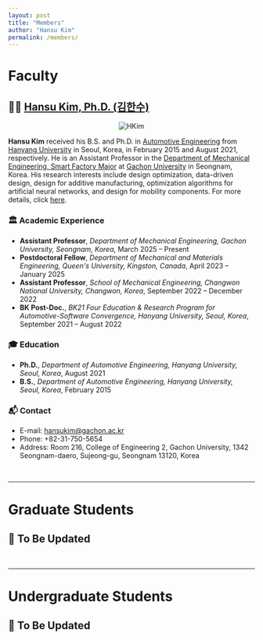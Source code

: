 ```yaml
---
layout: post
title: "Members"
author: "Hansu Kim"
permalink: /members/
---
```

   
# Faculty   
## 👨‍🏫 [Hansu Kim, Ph.D. (김한수)](https://www.gachon.ac.kr/smart_factory/8077/subview.do)
   
<div style="display: flex; justify-content: center;">
  <img src="https://user-images.githubusercontent.com/54526956/185015952-2b93fed0-d64c-4fe7-b2d5-03f732a21a7b.jpg" 
       alt="HKim" 
       style="max-width: 100%; height: auto; width: auto; max-height: 35vh; object-fit: contain;">
</div>   
   
**Hansu Kim** received his B.S. and Ph.D. in [Automotive Engineering](https://ae.hanyang.ac.kr/) from [Hanyang University](https://www.hanyang.ac.kr/) in Seoul, Korea, in February 2015 and August 2021, respectively. He is an Assistant Professor in the [Department of Mechanical Engineering, Smart Factory Major](https://www.gachon.ac.kr/smart_factory/index.do) at [Gachon University](https://www.gachon.ac.kr/kor/index.do) in Seongnam, Korea. His research interests include design optimization, data-driven design, design for additive manufacturing, optimization algorithms for artificial neural networks, and design for mobility components. For more details, click [here](https://kim-hansu.github.io/members/hansukim/).   
   
### 🏛️ Academic Experience   
* **Assistant Professor**, *Department of Mechanical Engineering, Gachon University, Seongnam, Korea*, March 2025 – Present   
* **Postdoctoral Fellow**, *Department of Mechanical and Materials Engineering, Queen's University, Kingston, Canada*, April 2023 – January 2025   
* **Assistant Professor**, *School of Mechanical Engineering, Changwon National University, Changwon, Korea*, September 2022 – December 2022   
* **BK Post-Doc.**, *BK21 Four Education & Research Program for Automotive-Software Convergence, Hanyang University, Seoul, Korea*, September 2021 – August 2022   
   
### 🎓 Education   
* **Ph.D.**, *Department of Automotive Engineering, Hanyang University, Seoul, Korea*, August 2021
* **B.S.**, *Department of Automotive Engineering, Hanyang University, Seoul, Korea*, February 2015   
   
### 📬 Contact   
* E-mail: [hansukim@gachon.ac.kr](mailto:hansukim@gachon.ac.kr)   
* Phone: +82-31-750-5654   
* Address: Room 216, College of Engineering 2, Gachon University, 1342 Seongnam-daero, Sujeong-gu, Seongnam 13120, Korea   
<br/>   
   
***   
   
# Graduate Students   
## 🚧 To Be Updated   
<br/>   
   
***   
   
# Undergraduate Students   
## 🚧 To Be Updated   
